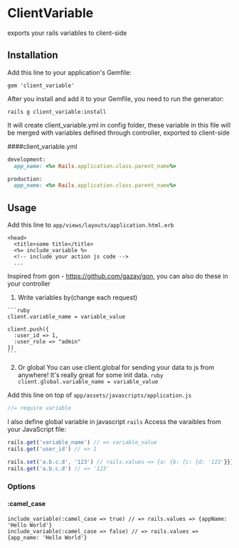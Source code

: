 # ClientVariable

exports your rails variables to client-side

## Installation

Add this line to your application's Gemfile:

    gem 'client_variable'

After you install and add it to your Gemfile, you need to run the generator:

    rails g client_variable:install

It will create client_variable.yml in config folder, these variable in this file will be merged with variables defined through controller, exported to client-side

####client_variable.yml
``` ruby
development:
  app_name: <%= Rails.application.class.parent_name%>

production:
  app_name: <%= Rails.application.class.parent_name%>
```

## Usage

Add this line to `app/views/layouts/application.html.erb`

``` erb
<head>
  <title>some title</title>
  <%= include_variable %>
  <!-- include your action js code -->
  ...
```

Inspired from gon - https://github.com/gazay/gon, you can also do these in your controller

  1. Write variables by(change each request)

    ```ruby
    client.variable_name = variable_value

    client.push({
      :user_id => 1,
      :user_role => "admin"
    })
    ```

  2. Or global
    You can use client.global for sending your data to js from anywhere! It's really great for some init data.
    ``` ruby
    client.global.variable_name = variable_value
    ```

Add this line on top of `app/assets/javascripts/application.js`
``` js
//= require variable
```
I also define global variable in javascript `rails`
Access the varaibles from your JavaScript file:

``` js
rails.get('variable_name') // => variable_value
rails.get('user_id') // => 1

rails.set('a.b.c.d', '123') // rails.values => {a: {b: {c: {d: '123'}}}}
rails.get('a.b.c.d') // => '123'
```

### Options

#### :camel_case

``` erb
include_variable(:camel_case => true) // => rails.values => {appName: 'Hello World'}
include_variable(:camel_case => false) // => rails.values => {app_name: 'Hello World'}
```